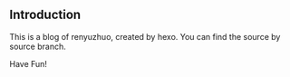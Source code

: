 ## Introduction

This is a blog of renyuzhuo, created by hexo. You can find the source by source branch.

Have Fun!
